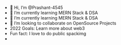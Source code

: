 - 👋 Hi, I’m @Prashant-4545
- 👀  I’m currently learning MERN Stack & DSA
- 🌱 I’m currently learning MERN Stack & DSA
- 💞️ I’m looking to collaborate on OpenSource Projects
-   2022 Goals: Learn more about web3
-   Fun fact: I love to do public spackimg
- 

<!---
Prashant-4545/Prashant-4545 is a ✨ special ✨ repository because its `README.md` (this file) appears on your GitHub profile.
You can click the Preview link to take a look at your changes.
--->
